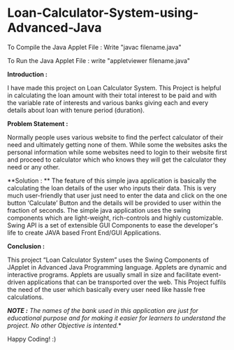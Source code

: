 # Loan-Calculator-System-using-Advanced-Java

To Compile the Java Applet File : 
Write "javac filename.java"

To Run the Java Applet File :
write "appletviewer filename.java"

**Introduction :**

I have made this project on Loan Calculator System. This Project is helpful in calculating the loan amount with their total interest to be paid and with the variable rate of interests and various banks giving each and every details about loan with tenure period (duration). 


**Problem Statement :**

Normally people uses various website to find the perfect calculator of their need and ultimately getting none of them. While some the websites asks the personal information while some websites need to login to their website first and proceed to calculator which who knows
they will get the calculator they need or any other.


**Solution :
**
The feature of this simple java application is basically the calculating the loan details of the user who inputs their data. This is very much user-friendly that user just need to enter the data and click on the one button ‘Calculate’ Button and the details will be provided to user within the fraction of seconds. The simple java application uses the swing components which are light-weight, rich-controls and highly customizable. Swing API is a set of extensible GUI Components to ease the developer's life to create JAVA based Front End/GUI Applications.

**Conclusion :**

This project “Loan Calculator System” uses the Swing Components of JApplet in Advanced Java Programming language. Applets are dynamic and interactive programs. Applets are usually small in size and facilitate event-driven applications that can be transported over the web. This Project fulfils the need of the user which basically every user need like hassle free calculations.

***NOTE :** The names of the bank used in this application are just for educational purpose and for making it easier for learners to understand the project. No other Objective is intented.**

Happy Coding! :)
